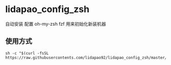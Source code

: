# lidapao_config_zsh

自动安装 配置 oh-my-zsh fzf
用来初始化新装机器

## 使用方式

```shell
sh -c "$(curl -fsSL https://raw.githubusercontents.com/lidapao92/lidapao_config_zsh/master/install.sh)"
```
